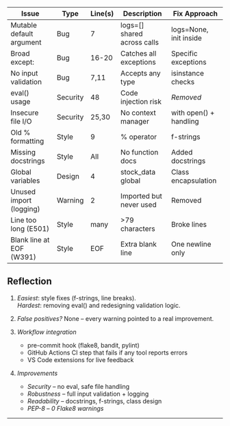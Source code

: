 | Issue                     | Type   | Line(s) | Description                                      | Fix Approach |
|---------------------------|--------|---------|--------------------------------------------------|--------------|
| Mutable default argument  | Bug    | 7       | logs=[] shared across calls                    | logs=None, init inside |
| Broad except:           | Bug    | 16-20   | Catches all exceptions                           | Specific exceptions |
| No input validation       | Bug    | 7,11    | Accepts any type                                 | isinstance checks |
| eval() usage            | Security| 48      | Code injection risk                              | *Removed* |
| Insecure file I/O         | Security| 25,30   | No context manager                               | with open() + handling |
| Old % formatting        | Style  | 9       | % operator                                     | f-strings |
| Missing docstrings        | Style  | All     | No function docs                                 | Added docstrings |
| Global variables          | Design | 4       | stock_data global                              | Class encapsulation |
| Unused import (logging) | Warning| 2       | Imported but never used                          | Removed |
| Line too long (E501)    | Style  | many    | >79 characters                                   | Broke lines |
| Blank line at EOF (W391)| Style  | EOF     | Extra blank line                                 | One newline only |

## Reflection

1. *Easiest*: style fixes (f-strings, line breaks).  
   *Hardest*: removing eval() and redesigning validation logic.

2. *False positives?* None – every warning pointed to a real improvement.

3. *Workflow integration*  
   * pre-commit hook (flake8, bandit, pylint)  
   * GitHub Actions CI step that fails if any tool reports errors  
   * VS Code extensions for live feedback

4. *Improvements*  
   * *Security* – no eval, safe file handling  
   * *Robustness* – full input validation + logging  
   * *Readability* – docstrings, f-strings, class design  
   * *PEP-8* – *0 Flake8 warnings*

---